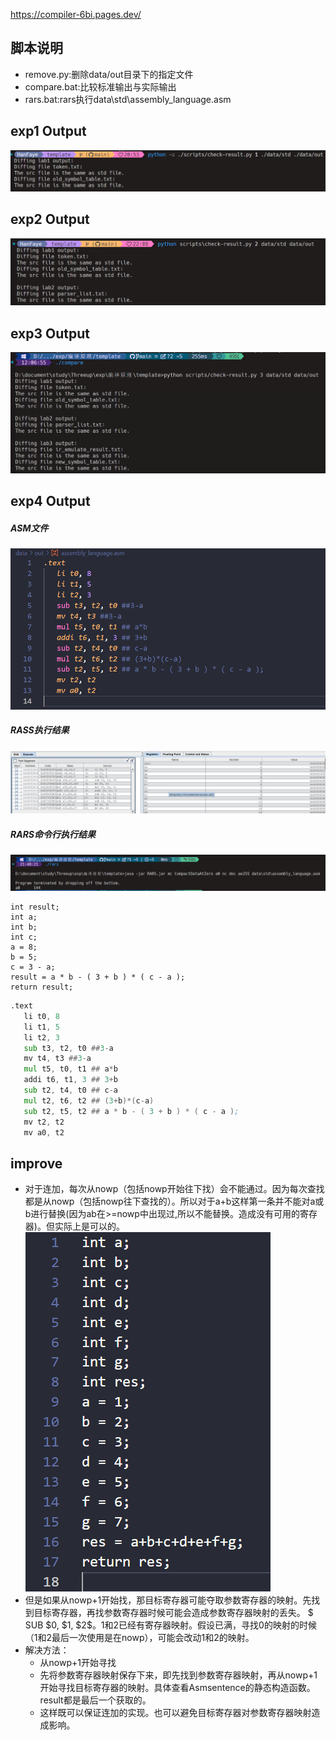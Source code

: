 https://compiler-6bi.pages.dev/

## 脚本说明
- remove.py:删除data/out目录下的指定文件
- compare.bat:比较标准输出与实际输出
- rars.bat:rars执行data\std\assembly_language.asm

## exp1 Output
![alt text](assets/image.png)

## exp2 Output
![alt text](assets/image-1.png)

## exp3 Output
![alt text](assets/image-2.png)

## exp4 Output
##### ASM文件
![alt text](assets/image-4.png)
##### RASS执行结果
![alt text](assets/image-5.png)
##### RARS命令行执行结果
![alt text](assets/image-6.png)
```
int result;
int a;
int b;
int c;
a = 8;
b = 5;
c = 3 - a;
result = a * b - ( 3 + b ) * ( c - a );
return result;
```
```asm
.text
   li t0, 8
   li t1, 5
   li t2, 3
   sub t3, t2, t0 ##3-a
   mv t4, t3 ##3-a
   mul t5, t0, t1 ## a*b
   addi t6, t1, 3 ## 3+b
   sub t2, t4, t0 ## c-a
   mul t2, t6, t2 ## (3+b)*(c-a)
   sub t2, t5, t2 ## a * b - ( 3 + b ) * ( c - a );
   mv t2, t2
   mv a0, t2

```


## improve
- 对于连加，每次从nowp（包括nowp开始往下找）会不能通过。因为每次查找都是从nowp（包括nowp往下查找的）。所以对于a+b这样第一条并不能对a或b进行替换(因为ab在>=nowp中出现过,所以不能替换。造成没有可用的寄存器)。但实际上是可以的。
![alt text](assets/image-3.png)
- 但是如果从nowp+1开始找，那目标寄存器可能夺取参数寄存器的映射。先找到目标寄存器，再找参数寄存器时候可能会造成参数寄存器映射的丢失。
$ SUB \$0, \$1, \$2$。1和2已经有寄存器映射。假设已满，寻找0的映射的时候（1和2最后一次使用是在nowp），可能会改动1和2的映射。
- 解决方法：
  - 从nowp+1开始寻找
  - 先将参数寄存器映射保存下来，即先找到参数寄存器映射，再从nowp+1开始寻找目标寄存器的映射。具体查看Asmsentence的静态构造函数。result都是最后一个获取的。
  - 这样既可以保证连加的实现。也可以避免目标寄存器对参数寄存器映射造成影响。